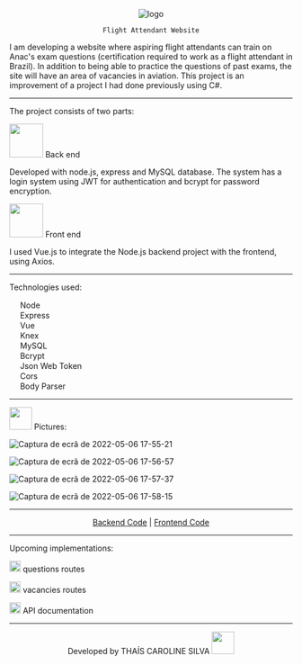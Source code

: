 <div align="center">
    
  ![logo](https://user-images.githubusercontent.com/76595905/167216398-cd42d45d-cace-4f8e-a418-d61d79cbda20.png)
  
</div>

<div align="center">
  
    Flight Attendant Website
  
</div>
I am developing a website where aspiring flight attendants can train on Anac's exam questions (certification required to work as a flight attendant in Brazil). In addition to being able to practice the questions of past exams, the site will have an area of vacancies in aviation. This project is an improvement of a project I had done previously using C#.

<!--Estou desenvolvendo um site em que aspirantes à carreira de comissário de bordo possam treinar as questões da prova da Anac (certificação exigida para atuar como comissário). Além de poder praticar as questões de provas passadas o site conta com uma área de vagas na aviação.
Este projeto é um aprimoranmento de um projeto que havia feito anteriormente em c#.-->
<hr>

<!--O projeto consiste em duas partes:-->
The project consists of two parts:


<img src="https://cdn-icons-png.flaticon.com/512/6213/6213731.png" height="60em"/> Back end


<!--Desenvolvido em node.js e banco de dados MySQL. O sistema possui sistema de login utilizando JWT para autenticação e bcrypt para 
criptografia de senhas.-->
Developed with node.js, express and MySQL database. The system has a login system using JWT for authentication and bcrypt for
password encryption.



<img src="https://cdn-icons-png.flaticon.com/512/3940/3940056.png" height="60em"/> Front end 

I used Vue.js to integrate the Node.js backend project with the frontend, using Axios.
<hr>
<!--Utilizei o Vue.js para a integração do projeto backend Node.js com o frontend, utilizando o Axios.
<hr>-->
<!--Tecnologias utilizadas:<br>-->

Technologies used:<br>


<img src="https://cdn-icons.flaticon.com/png/512/4509/premium/4509872.png?token=exp=1651873346~hmac=cba6fd86f7ada20c8f5c6c4c87132ea5" height="15em"/> Node<br>
<img src="https://cdn-icons.flaticon.com/png/512/4509/premium/4509872.png?token=exp=1651873346~hmac=cba6fd86f7ada20c8f5c6c4c87132ea5" height="15em"/> Express<br>
<img src="https://cdn-icons.flaticon.com/png/512/4509/premium/4509872.png?token=exp=1651873346~hmac=cba6fd86f7ada20c8f5c6c4c87132ea5" height="15em"/> Vue<br>
<img src="https://cdn-icons.flaticon.com/png/512/4509/premium/4509872.png?token=exp=1651873346~hmac=cba6fd86f7ada20c8f5c6c4c87132ea5" height="15em"/> Knex<br>
<img src="https://cdn-icons.flaticon.com/png/512/4509/premium/4509872.png?token=exp=1651873346~hmac=cba6fd86f7ada20c8f5c6c4c87132ea5" height="15em"/> MySQL<br>
<img src="https://cdn-icons.flaticon.com/png/512/4509/premium/4509872.png?token=exp=1651873346~hmac=cba6fd86f7ada20c8f5c6c4c87132ea5" height="15em"/> Bcrypt<br>
<img src="https://cdn-icons.flaticon.com/png/512/4509/premium/4509872.png?token=exp=1651873346~hmac=cba6fd86f7ada20c8f5c6c4c87132ea5" height="15em"/> Json Web Token<br>
<img src="https://cdn-icons.flaticon.com/png/512/4509/premium/4509872.png?token=exp=1651873346~hmac=cba6fd86f7ada20c8f5c6c4c87132ea5" height="15em"/> Cors<br>
<img src="https://cdn-icons.flaticon.com/png/512/4509/premium/4509872.png?token=exp=1651873346~hmac=cba6fd86f7ada20c8f5c6c4c87132ea5" height="15em"/> Body Parser
<hr>

<p><img src="https://cdn-icons-png.flaticon.com/512/2150/2150667.png" height="40em"> Pictures:</p>

![Captura de ecrã de 2022-05-06 17-55-21](https://user-images.githubusercontent.com/76595905/167221181-04c92d43-7887-4001-ab94-b1dda1003fbd.png)

![Captura de ecrã de 2022-05-06 17-56-57](https://user-images.githubusercontent.com/76595905/167221197-9675f23c-456d-48ff-8a0c-f8d2b9953dd3.png)

![Captura de ecrã de 2022-05-06 17-57-37](https://user-images.githubusercontent.com/76595905/167221210-a1024c89-fe35-4b08-9756-9459d7df924b.png)

![Captura de ecrã de 2022-05-06 17-58-15](https://user-images.githubusercontent.com/76595905/167221224-8337271f-fc35-4c28-9b94-f00f0f244c02.png)

<hr>
<div align="center"> 
<a href="https://github.com/Caroline-Thais/API-futuro-comissario" target="_blank">Backend Code</a> |
<a href="https://github.com/Caroline-Thais/NEW-futuro-comissario" target="_blank">Frontend Code</a>   
</div>  
<hr>
    



<!--Próximas implementações:-->
Upcoming implementations:

<img src="https://cdn-icons.flaticon.com/png/512/5519/premium/5519552.png?token=exp=1653170902~hmac=6e0fe061d2b9b149a57ab1305a69bfdd" height="20em"/>   questions routes<br>

<img src="https://cdn-icons.flaticon.com/png/512/5519/premium/5519552.png?token=exp=1653170902~hmac=6e0fe061d2b9b149a57ab1305a69bfdd" height="20em"/>  vacancies routes<br>

<img src="https://cdn-icons.flaticon.com/png/512/5519/premium/5519552.png?token=exp=1653170902~hmac=6e0fe061d2b9b149a57ab1305a69bfdd" height="20em"/>   API documentation

---
<div align="center">
Developed by THAÍS CAROLINE SILVA 
<img src="https://cdn-icons-png.flaticon.com/512/2618/2618497.png" height="40em"> 
</div>

